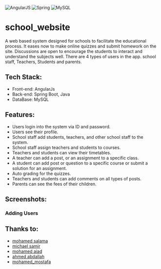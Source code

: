 ![AngularJS](https://img.shields.io/static/v1?style=for-the-badge&message=AngularJS&color=E23237&logo=AngularJS&logoColor=FFFFFF&label=)
![Spring](https://img.shields.io/badge/spring-%236DB33F.svg?style=for-the-badge&logo=spring&logoColor=white)
![MySQL](https://img.shields.io/badge/mysql-%2300f.svg?style=for-the-badge&logo=mysql&logoColor=white)

# school_website
A web based system designed for schools to facilitate the educational process.
It eases now to make online quizzes and submit homework on the site.
Discussions are open to encourage the students to interact and understand the subjects well.
There are 4 types of users in the app. school staff, Teachers, Students and parents.  

## Tech Stack: 
* Front-end: AngularJs
* Back-end: Spring Boot, Java
* DataBase: MySQL

## Features:
* Users login into the system via ID and password.
* Users see their profile.
* School staff add students, teachers, and other school staff to the system.
* School staff assign teachers and students to courses.
* Teachers and students can view their timetables.
* A teacher can add a post, or an assignment to a specific class.
* A student can add post or question to a specific course or submit a solution for an assignment.
* Auto grading for the quizzes.
* Teachers and students can add comments on all types of posts.
* Parents can see the fees of their children.

## Screenshots:
### Adding Users

## Thanks to:
* [mohamed salama](https://www.github.com/m13salama)
* [michael samir](https://www.github.com/michaelsamir75)
* [mohamed aiad](https://www.github.com/mohamedaiad)
* [ahmed abdallah](https://www.github.com/ahme2001)
* [mohamed_mostafa](https://www.github.com/mohamed_euler)
